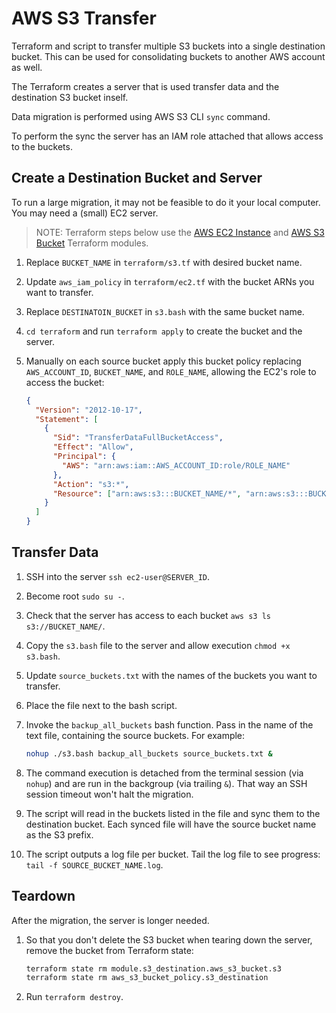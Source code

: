 # AWS S3 Transfer

Terraform and script to transfer multiple S3 buckets into a single destination bucket. This can be used for consolidating buckets to another AWS account as well.

The Terraform creates a server that is used transfer data and the destination S3 bucket inself.

Data migration is performed using AWS S3 CLI `sync` command.

To perform the sync the server has an IAM role attached that allows access to the buckets.

## Create a Destination Bucket and Server

To run a large migration, it may not be feasible to do it your local computer. You may need a (small) EC2 server.

> NOTE: Terraform steps below use the [AWS EC2 Instance][] and [AWS S3 Bucket][] Terraform modules.

1. Replace `BUCKET_NAME` in `terraform/s3.tf` with desired bucket name.
1. Update `aws_iam_policy` in `terraform/ec2.tf` with the bucket ARNs you want to transfer.
1. Replace `DESTINATOIN_BUCKET` in `s3.bash` with the same bucket name.
1. `cd terraform` and run `terraform apply` to create the bucket and the server.
1. Manually on each source bucket apply this bucket policy replacing `AWS_ACCOUNT_ID`, `BUCKET_NAME`, and `ROLE_NAME`, allowing the EC2's role to access the bucket:

   ```json
   {
     "Version": "2012-10-17",
     "Statement": [
       {
         "Sid": "TransferDataFullBucketAccess",
         "Effect": "Allow",
         "Principal": {
           "AWS": "arn:aws:iam::AWS_ACCOUNT_ID:role/ROLE_NAME"
         },
         "Action": "s3:*",
         "Resource": ["arn:aws:s3:::BUCKET_NAME/*", "arn:aws:s3:::BUCKET_NAME"]
       }
     ]
   }
   ```

## Transfer Data

1. SSH into the server `ssh ec2-user@SERVER_ID`.
1. Become root `sudo su -`.
1. Check that the server has access to each bucket `aws s3 ls s3://BUCKET_NAME/`.
1. Copy the `s3.bash` file to the server and allow execution `chmod +x s3.bash`.
1. Update `source_buckets.txt` with the names of the buckets you want to transfer.
1. Place the file next to the bash script.
1. Invoke the `backup_all_buckets` bash function. Pass in the name of the text file, containing the source buckets. For example:

   ```bash
   nohup ./s3.bash backup_all_buckets source_buckets.txt &
   ```

1. The command execution is detached from the terminal session (via `nohup`) and are run in the backgroup (via trailing `&`). That way an SSH session timeout won't halt the migration.
1. The script will read in the buckets listed in the file and sync them to the destination bucket. Each synced file will have the source bucket name as the S3 prefix.
1. The script outputs a log file per bucket. Tail the log file to see progress: `tail -f SOURCE_BUCKET_NAME.log`.

## Teardown

After the migration, the server is longer needed.

1. So that you don't delete the S3 bucket when tearing down the server, remove the bucket from Terraform state:

   ```bash
   terraform state rm module.s3_destination.aws_s3_bucket.s3
   terraform state rm aws_s3_bucket_policy.s3_destination
   ```

1. Run `terraform destroy`.

[aws ec2 instance]: https://github.com/yegorski/terraform-aws-ec2
[aws s3 bucket]: https://github.com/yegorski/terraform-aws-s3-bucket
